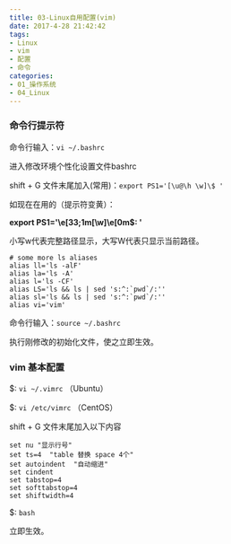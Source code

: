 ```yaml
---
title: 03-Linux自用配置(vim)
date: 2017-4-28 21:42:42
tags:
- Linux
- vim
- 配置
- 命令
categories: 
- 01_操作系统
- 04_Linux
---
```


 

### 命令行提示符

命令行输入：`vi ~/.bashrc`

进入修改环境个性化设置文件bashrc

shift + G 文件末尾加入(常用)：`export PS1='[\u@\h \w]\$ '`

如现在在用的（提示符变黄）：

**export PS1='\e[33;1m[\w]\e[0m\$: '**

小写w代表完整路径显示，大写W代表只显示当前路径。

```properties
# some more ls aliases
alias ll='ls -alF'
alias la='ls -A'
alias l='ls -CF'
alias LS='ls && ls | sed 's:^:`pwd`/:''
alias sl='ls && ls | sed 's:^:`pwd`/:''
alias vi='vim'
```

命令行输入：`source ~/.bashrc`

执行刚修改的初始化文件，使之立即生效。



### vim 基本配置

$: `vi ~/.vimrc` （Ubuntu）

$: `vi /etc/vimrc` （CentOS）

shift + G 文件末尾加入以下内容

```properties
set nu "显示行号"
set ts=4  "table 替换 space 4个"
set autoindent  "自动缩进"
set cindent
set tabstop=4
set softtabstop=4
set shiftwidth=4
```

$: `bash`

立即生效。
